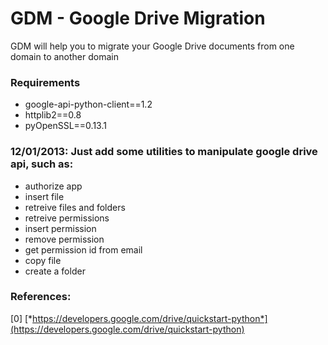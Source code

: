 GDM - Google Drive Migration
============================

GDM will help you to migrate your Google Drive documents from one domain to another domain


### Requirements

+ google-api-python-client==1.2
+ httplib2==0.8
+ pyOpenSSL==0.13.1

### 12/01/2013: Just add some utilities to manipulate google drive api, such as:

+ authorize app
+ insert file
+ retreive files and folders
+ retreive permissions
+ insert permission
+ remove permission
+ get permission id from email
+ copy file
+ create a folder


### References:

[0] [*https://developers.google.com/drive/quickstart-python*](https://developers.google.com/drive/quickstart-python)

